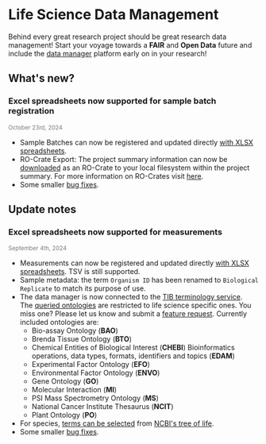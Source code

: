# Life Science Data Management

Behind every great research project should be great research data management!
Start your voyage towards a __FAIR__ and __Open Data__ future and include
the [data manager](https://rdm.qbic.uni-tuebingen.de/login) platform early on in your research!

## What's new?

### Excel spreadsheets now supported for sample batch registration
<div style="font-size: smaller; color: rgba(122,122,122,1)">October 23rd, 2024 </div>

- Sample Batches can now be registered and updated
  directly [with XLSX spreadsheets](batch/sample-batch.md).
- RO-Crate Export: The project summary information can now be [downloaded](project/project_edit.md#download-project-metadata) as an
  RO-Crate to your local filesystem within the project summary.
  For more information on RO-Crates visit [here](https://www.researchobject.org/ro-crate/).
- Some smaller [bug fixes](https://github.com/qbicsoftware/data-manager-app/releases/tag/1.5.0).

## Update notes

### Excel spreadsheets now supported for measurements
<div style="font-size: smaller; color: rgba(122,122,122,1)">September 4th, 2024 </div>

- Measurements can now be registered and updated
  directly [with XLSX spreadsheets](measurement/measurement_introduction.md). TSV is still
  supported.
- Sample metadata: the term `Organism ID` has been renamed to `Biological Replicate` to match its
  purpose of use.
- The data manager is now connected to the [TIB terminology service](https://terminology.tib.eu).  
  The [queried ontologies](ontology_search/ontology_search_introduction.md) are restricted to life science specific ones. You miss one? Please let us
  know and submit
  a [feature request](https://github.com/qbicsoftware/data-manager-app/issues/new/choose). Currently
  included ontologies are:
  - Bio-assay Ontology (__BAO__)
  - Brenda Tissue Ontology (__BTO__)
  - Chemical Entities of Biological Interest (__CHEBI__)
    Bioinformatics operations, data types, formats, identifiers and topics (__EDAM__)
  - Experimental Factor Ontology (__EFO__)
  - Environmental Factor Ontology (__ENVO__)
  - Gene Ontology (__GO__)
  - Molecular Interaction (__MI__)
  - PSI Mass Spectrometry Ontology (__MS__)
  - National Cancer Institute Thesaurus (__NCIT__)
  - Plant Ontology (__PO__)
- For
  species, [terms can be selected](ontology_search/ontology_search_introduction.md)
  from [NCBI's tree of life](https://doi.org/10.1371/journal.pgen.1005912).
- Some smaller [bug fixes](https://github.com/qbicsoftware/data-manager-app/releases/tag/1.4.0).

